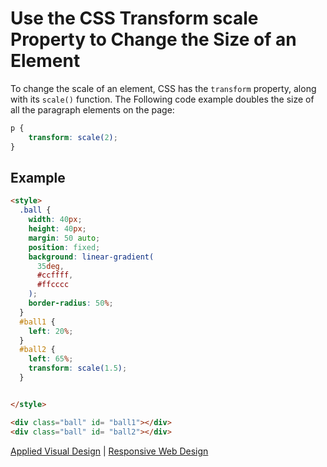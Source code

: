 # Use the CSS Transform scale Property to Change the Size of an Element

To change the scale of an element, CSS has the `transform` property, along with its `scale()` function. The Following code example doubles the size of all the paragraph elements on the page:

```css
p {
    transform: scale(2);
}
```

## Example

```html
<style>
  .ball {
    width: 40px;
    height: 40px;
    margin: 50 auto;
    position: fixed;
    background: linear-gradient(
      35deg,
      #ccffff,
      #ffcccc
    );
    border-radius: 50%;
  }
  #ball1 {
    left: 20%;
  }
  #ball2 {
    left: 65%;
    transform: scale(1.5);
  }


</style>

<div class="ball" id= "ball1"></div>
<div class="ball" id= "ball2"></div>
```

[Applied Visual Design](../applied-visual-design.md) | [Responsive Web Design](../../responsive-web-design.md)
